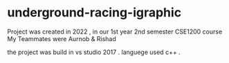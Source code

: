 # underground-racing-igraphic

Project was created in 2022 , in our 1st year 2nd semester CSE1200 course 
My Teammates were Aurnob & Rishad 

the project was build in vs studio 2017 . languege used c++ . 

